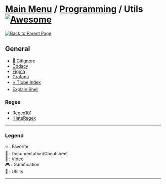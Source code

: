 # [Main Menu](../README.md) / [Programming](index.md) / Utils [![Awesome](https://awesome.re/badge-flat.svg)](https://awesome.re)

[![Back to Parent Page](https://img.shields.io/badge/-Back_to_Parent_Page-blue?style=for-the-badge)](index.md)

## General
- [:wrench: Gitignore](https://github.com/github/gitignore)
- [Codacy](https://www.codacy.com/)
- [Figma](https://www.figma.com/)
- [Grafana](https://grafana.com/)
- [:star: Tiobe Index](https://www.tiobe.com/tiobe-index/)
- [Explain Shell](https://explainshell.com/)

### Regex
- [Regex101](https://regex101.com/)
- [iHateRegex](https://ihateregex.io/)

---

### Legend
:star: : Favorite\
:book: : Documentation/Cheatsheet\
:movie_camera: : Video\
:video_game: : Gamification\
:wrench: : Utility

---
